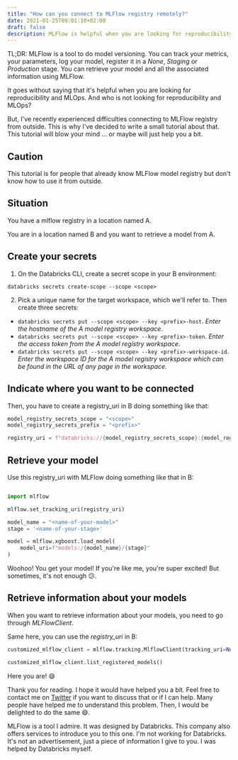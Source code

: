 ```yaml
---
title: "How can you connect to MLFlow registry remotely?"
date: 2021-01-25T09:01:10+02:00
draft: false
description: MLFlow is helpful when you are looking for reproducibility and MLOps. This tutorial will lead you to connect to MLFlow model registry from outside.
---
```


TL;DR:
MLFlow is a tool to do model versioning. You can track your metrics, your parameters, log your model, register it in a *None*, *Staging* or *Production* stage. You can retrieve your model and all the associated information using MLFlow.

It goes without saying that it's helpful when you are looking for reproducibility and MLOps. And who is not looking for reproducibility and MLOps?

But, I've recently experienced difficulties connecting to MLFlow registry from outside. This is why I've decided to write a small tutorial about that. This tutorial will blow your mind ... or maybe will just help you a bit.

## Caution
This tutorial is for people that already know MLFlow model registry but don't know how to use it from outside.

## Situation
You have a mlflow registry in a location named A.

You are in a location named B and you want to retrieve a model from A.

## Create your secrets 
1. On the Databricks CLI, create a secret scope in your B environment:

```
databricks secrets create-scope --scope <scope>
```

2. Pick a unique name for the target workspace, which we'll refer to. Then create three secrets:
- ```databricks secrets put --scope <scope> --key <prefix>-host```. *Enter the hostname of the A model registry workspace*.
- ```databricks secrets put --scope <scope> --key <prefix>-token```. *Enter the access token from the A model registry workspace*.
- ```databricks secrets put --scope <scope> --key <prefix>-workspace-id```. *Enter the workspace ID for the A model registry workspace which can be found in the URL of any page in the workspace*.

## Indicate where you want to be connected

Then, you have to create a registry_uri in B doing something like that:

```python
model_registry_secrets_scope = "<scope>"
model_registry_secrets_prefix = "<prefix>"

registry_uri = f"databricks://{model_registry_secrets_scope}:{model_registry_secrets_prefix}"
```

## Retrieve your model
Use this registry_uri with MLFlow doing something like that in B:

```python

import mlflow

mlflow.set_tracking_uri(registry_uri)

model_name = "<name-of-your-model>"
stage = '<name-of-your-stage>'

model = mlflow.xgboost.load_model(
    model_uri=f"models:/{model_name}/{stage}"
)
```

Woohoo! You get your model! If you're like me, you're super excited! But sometimes, it's not enough :confused:. 

## Retrieve information about your models

When you want to retrieve information about your models, you need to go through *MLFlowClient*. 

Same here, you can use the *registry_uri* in B:

```python
customized_mlflow_client = mlflow.tracking.MlflowClient(tracking_uri=None, registry_uri=registry_uri)

customized_mlflow_client.list_registered_models()
```

Here you are! :smile:

Thank you for reading. I hope it would have helped you a bit. Feel free to contact me on [Twitter](https://twitter.com/saby_nastasia) if you want to discuss that or if I can help.
Many people have helped me to understand this problem. Then, I would be delighted to do the same :smile:.

MLFlow is a tool I admire. It was designed by Databricks. This company also offers services to introduce you to this one. I'm not working for Databricks. It's not an advertisement, just a piece of information I give to you. I was helped by Databricks myself.
